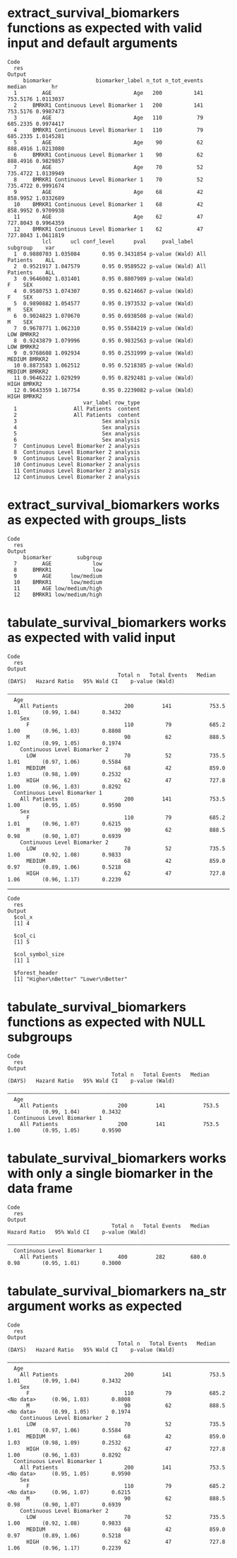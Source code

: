 # extract_survival_biomarkers functions as expected with valid input and default arguments

    Code
      res
    Output
         biomarker              biomarker_label n_tot n_tot_events   median        hr
      1        AGE                          Age   200          141 753.5176 1.0113037
      2     BMRKR1 Continuous Level Biomarker 1   200          141 753.5176 0.9987473
      3        AGE                          Age   110           79 685.2335 0.9974417
      4     BMRKR1 Continuous Level Biomarker 1   110           79 685.2335 1.0145281
      5        AGE                          Age    90           62 888.4916 1.0213080
      6     BMRKR1 Continuous Level Biomarker 1    90           62 888.4916 0.9829857
      7        AGE                          Age    70           52 735.4722 1.0139949
      8     BMRKR1 Continuous Level Biomarker 1    70           52 735.4722 0.9991674
      9        AGE                          Age    68           42 858.9952 1.0332689
      10    BMRKR1 Continuous Level Biomarker 1    68           42 858.9952 0.9709938
      11       AGE                          Age    62           47 727.8043 0.9964359
      12    BMRKR1 Continuous Level Biomarker 1    62           47 727.8043 1.0611819
               lcl      ucl conf_level      pval     pval_label     subgroup    var
      1  0.9880703 1.035084       0.95 0.3431854 p-value (Wald) All Patients    ALL
      2  0.9521917 1.047579       0.95 0.9589522 p-value (Wald) All Patients    ALL
      3  0.9646002 1.031401       0.95 0.8807989 p-value (Wald)            F    SEX
      4  0.9580753 1.074307       0.95 0.6214667 p-value (Wald)            F    SEX
      5  0.9890882 1.054577       0.95 0.1973532 p-value (Wald)            M    SEX
      6  0.9024823 1.070670       0.95 0.6938508 p-value (Wald)            M    SEX
      7  0.9678771 1.062310       0.95 0.5584219 p-value (Wald)          LOW BMRKR2
      8  0.9243879 1.079996       0.95 0.9832563 p-value (Wald)          LOW BMRKR2
      9  0.9768608 1.092934       0.95 0.2531999 p-value (Wald)       MEDIUM BMRKR2
      10 0.8873583 1.062512       0.95 0.5218385 p-value (Wald)       MEDIUM BMRKR2
      11 0.9646222 1.029299       0.95 0.8292481 p-value (Wald)         HIGH BMRKR2
      12 0.9643359 1.167754       0.95 0.2239082 p-value (Wald)         HIGH BMRKR2
                            var_label row_type
      1                  All Patients  content
      2                  All Patients  content
      3                           Sex analysis
      4                           Sex analysis
      5                           Sex analysis
      6                           Sex analysis
      7  Continuous Level Biomarker 2 analysis
      8  Continuous Level Biomarker 2 analysis
      9  Continuous Level Biomarker 2 analysis
      10 Continuous Level Biomarker 2 analysis
      11 Continuous Level Biomarker 2 analysis
      12 Continuous Level Biomarker 2 analysis

# extract_survival_biomarkers works as expected with groups_lists

    Code
      res
    Output
         biomarker        subgroup
      7        AGE             low
      8     BMRKR1             low
      9        AGE      low/medium
      10    BMRKR1      low/medium
      11       AGE low/medium/high
      12    BMRKR1 low/medium/high

# tabulate_survival_biomarkers works as expected with valid input

    Code
      res
    Output
                                       Total n   Total Events   Median (DAYS)   Hazard Ratio   95% Wald CI    p-value (Wald)
      ——————————————————————————————————————————————————————————————————————————————————————————————————————————————————————
      Age                                                                                                                   
        All Patients                     200         141            753.5           1.01       (0.99, 1.04)       0.3432    
        Sex                                                                                                                 
          F                              110          79            685.2           1.00       (0.96, 1.03)       0.8808    
          M                              90           62            888.5           1.02       (0.99, 1.05)       0.1974    
        Continuous Level Biomarker 2                                                                                        
          LOW                            70           52            735.5           1.01       (0.97, 1.06)       0.5584    
          MEDIUM                         68           42            859.0           1.03       (0.98, 1.09)       0.2532    
          HIGH                           62           47            727.8           1.00       (0.96, 1.03)       0.8292    
      Continuous Level Biomarker 1                                                                                          
        All Patients                     200         141            753.5           1.00       (0.95, 1.05)       0.9590    
        Sex                                                                                                                 
          F                              110          79            685.2           1.01       (0.96, 1.07)       0.6215    
          M                              90           62            888.5           0.98       (0.90, 1.07)       0.6939    
        Continuous Level Biomarker 2                                                                                        
          LOW                            70           52            735.5           1.00       (0.92, 1.08)       0.9833    
          MEDIUM                         68           42            859.0           0.97       (0.89, 1.06)       0.5218    
          HIGH                           62           47            727.8           1.06       (0.96, 1.17)       0.2239    

---

    Code
      res
    Output
      $col_x
      [1] 4
      
      $col_ci
      [1] 5
      
      $col_symbol_size
      [1] 1
      
      $forest_header
      [1] "Higher\nBetter" "Lower\nBetter" 
      

# tabulate_survival_biomarkers functions as expected with NULL subgroups

    Code
      res
    Output
                                     Total n   Total Events   Median (DAYS)   Hazard Ratio   95% Wald CI    p-value (Wald)
      ————————————————————————————————————————————————————————————————————————————————————————————————————————————————————
      Age                                                                                                                 
        All Patients                   200         141            753.5           1.01       (0.99, 1.04)       0.3432    
      Continuous Level Biomarker 1                                                                                        
        All Patients                   200         141            753.5           1.00       (0.95, 1.05)       0.9590    

# tabulate_survival_biomarkers works with only a single biomarker in the data frame

    Code
      res
    Output
                                     Total n   Total Events   Median   Hazard Ratio   95% Wald CI    p-value (Wald)
      —————————————————————————————————————————————————————————————————————————————————————————————————————————————
      Continuous Level Biomarker 1                                                                                 
        All Patients                   400         282        680.0        0.98       (0.95, 1.01)       0.3000    

# tabulate_survival_biomarkers na_str argument works as expected

    Code
      res
    Output
                                       Total n   Total Events   Median (DAYS)   Hazard Ratio   95% Wald CI    p-value (Wald)
      ——————————————————————————————————————————————————————————————————————————————————————————————————————————————————————
      Age                                                                                                                   
        All Patients                     200         141            753.5           1.01       (0.99, 1.04)       0.3432    
        Sex                                                                                                                 
          F                              110          79            685.2        <No data>     (0.96, 1.03)       0.8808    
          M                              90           62            888.5        <No data>     (0.99, 1.05)       0.1974    
        Continuous Level Biomarker 2                                                                                        
          LOW                            70           52            735.5           1.01       (0.97, 1.06)       0.5584    
          MEDIUM                         68           42            859.0           1.03       (0.98, 1.09)       0.2532    
          HIGH                           62           47            727.8           1.00       (0.96, 1.03)       0.8292    
      Continuous Level Biomarker 1                                                                                          
        All Patients                     200         141            753.5        <No data>     (0.95, 1.05)       0.9590    
        Sex                                                                                                                 
          F                              110          79            685.2        <No data>     (0.96, 1.07)       0.6215    
          M                              90           62            888.5           0.98       (0.90, 1.07)       0.6939    
        Continuous Level Biomarker 2                                                                                        
          LOW                            70           52            735.5           1.00       (0.92, 1.08)       0.9833    
          MEDIUM                         68           42            859.0           0.97       (0.89, 1.06)       0.5218    
          HIGH                           62           47            727.8           1.06       (0.96, 1.17)       0.2239    

